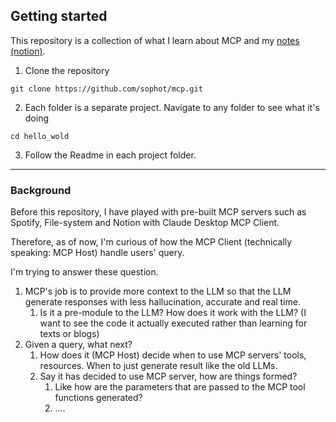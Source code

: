 ## Getting started

This repository is a collection of what I learn about MCP and my [notes (notion)](https://www.notion.so/sophot/MCP-1f8c90c362f480a998accda61a33297d?pvs=4).

1. Clone the repository

```
git clone https://github.com/sophot/mcp.git
```

2. Each folder is a separate project. Navigate to any folder to see what it's doing

```
cd hello_wold
```

3. Follow the Readme in each project folder.


<hr />

### Background

Before this repository, I have played with pre-built MCP servers such as Spotify, File-system and Notion with Claude Desktop MCP Client.

Therefore, as of now, I'm curious of how the MCP Client (technically speaking: MCP Host) handle users' query.

I'm trying to answer these question.
1. MCP's job is to provide more context to the LLM so that the LLM generate responses with less hallucination, accurate and real time.
   1. Is it a pre-module to the LLM? How does it work with the LLM? (I want to see the code it actually executed rather than learning for texts or blogs)
2. Given a query, what next?
   1. How does it (MCP Host) decide when to use MCP servers' tools, resources. When to just generate result like the old LLMs. 
   2. Say it has decided to use MCP server, how are things formed?
      1. Like how are the parameters that are passed to the MCP tool functions generated?
      2. ....
